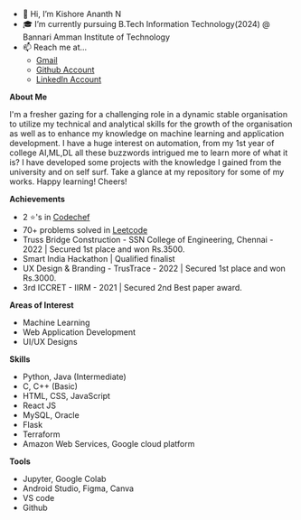 - 👋 Hi, I’m Kishore Ananth N
- 🎓 I’m currently pursuing B.Tech Information Technology(2024) @ Bannari Amman Institute of Technology
- 📫 Reach me at...
  - [Gmail](mailto:kishoreananth718@gmail.com)
  - [Github Account](https://github.com/KishoreAnanth18)
  - [LinkedIn Account](https://www.linkedin.com/in/kishoreananth18/)
  
**About Me**

I'm a fresher gazing for a challenging role in a dynamic stable organisation to utilize my technical and analytical skills for the growth of the organisation as well as to enhance my knowledge on machine learning and application development. I have a huge interest on automation, from my 1st year of college AI,ML,DL all these buzzwords intrigued me to learn more of what it is? I have developed some projects with the knowledge I gained from the university and on self surf. Take a glance at my repository for some of my works. Happy learning! Cheers! 

**Achievements**

- 2 ⭐'s in [Codechef](https://www.codechef.com/users/baite_114)
- 70+ problems solved in [Leetcode](https://leetcode.com/kishoreananth718/)
- Truss Bridge Construction - SSN College of Engineering, Chennai - 2022 | Secured 1st place and won Rs.3500.
- Smart India Hackathon | Qualified finalist
- UX Design & Branding - TrusTrace - 2022 | Secured 1st place and won Rs.3000.
- 3rd ICCRET - IIRM - 2021 | Secured 2nd Best paper award.

**Areas of Interest**

- Machine Learning 
- Web Application Development
- UI/UX Designs

**Skills**

- Python, Java (Intermediate)
- C, C++ (Basic)
- HTML, CSS, JavaScript
- React JS
- MySQL, Oracle
- Flask
- Terraform
- Amazon Web Services, Google cloud platform

**Tools**

- Jupyter, Google Colab
- Android Studio, Figma, Canva
- VS code
- Github
